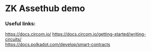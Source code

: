 # ZK Assethub demo



### Useful links:
https://docs.circom.io/ 
https://docs.circom.io/getting-started/writing-circuits/    
https://docs.polkadot.com/develop/smart-contracts

